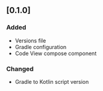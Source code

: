 ## [0.1.0]

### Added

- Versions file
- Gradle configuration
- Code View compose component

### Changed

- Gradle to Kotlin script version